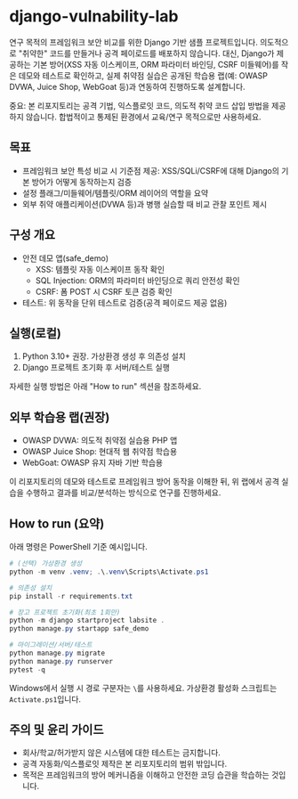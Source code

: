 # django-vulnability-lab

연구 목적의 프레임워크 보안 비교를 위한 Django 기반 샘플 프로젝트입니다. 의도적으로 "취약한" 코드를 만들거나 공격 페이로드를 배포하지 않습니다. 대신, Django가 제공하는 기본 방어(XSS 자동 이스케이프, ORM 파라미터 바인딩, CSRF 미들웨어)를 작은 데모와 테스트로 확인하고, 실제 취약점 실습은 공개된 학습용 랩(예: OWASP DVWA, Juice Shop, WebGoat 등)과 연동하여 진행하도록 설계합니다.

중요: 본 리포지토리는 공격 기법, 익스플로잇 코드, 의도적 취약 코드 삽입 방법을 제공하지 않습니다. 합법적이고 통제된 환경에서 교육/연구 목적으로만 사용하세요.

## 목표
- 프레임워크 보안 특성 비교 시 기준점 제공: XSS/SQLi/CSRF에 대해 Django의 기본 방어가 어떻게 동작하는지 검증
- 설정 플래그/미들웨어/템플릿/ORM 레이어의 역할을 요약
- 외부 취약 애플리케이션(DVWA 등)과 병행 실습할 때 비교 관찰 포인트 제시

## 구성 개요
- 안전 데모 앱(safe_demo)
	- XSS: 템플릿 자동 이스케이프 동작 확인
	- SQL Injection: ORM의 파라미터 바인딩으로 쿼리 안전성 확인
	- CSRF: 폼 POST 시 CSRF 토큰 검증 확인
- 테스트: 위 동작을 단위 테스트로 검증(공격 페이로드 제공 없음)

## 실행(로컬)
1) Python 3.10+ 권장. 가상환경 생성 후 의존성 설치
2) Django 프로젝트 초기화 후 서버/테스트 실행

자세한 실행 방법은 아래 "How to run" 섹션을 참조하세요.

## 외부 학습용 랩(권장)
- OWASP DVWA: 의도적 취약점 실습용 PHP 앱
- OWASP Juice Shop: 현대적 웹 취약점 학습용
- WebGoat: OWASP 유지 자바 기반 학습용

이 리포지토리의 데모와 테스트로 프레임워크 방어 동작을 이해한 뒤, 위 랩에서 공격 실습을 수행하고 결과를 비교/분석하는 방식으로 연구를 진행하세요.

## How to run (요약)
아래 명령은 PowerShell 기준 예시입니다.

```powershell
# (선택) 가상환경 생성
python -m venv .venv; .\.venv\Scripts\Activate.ps1

# 의존성 설치
pip install -r requirements.txt

# 장고 프로젝트 초기화(최초 1회만)
python -m django startproject labsite .
python manage.py startapp safe_demo

# 마이그레이션/서버/테스트
python manage.py migrate
python manage.py runserver
pytest -q
```

Windows에서 실행 시 경로 구분자는 `\`를 사용하세요. 가상환경 활성화 스크립트는 `Activate.ps1`입니다.

## 주의 및 윤리 가이드
- 회사/학교/허가받지 않은 시스템에 대한 테스트는 금지합니다.
- 공격 자동화/익스플로잇 제작은 본 리포지토리의 범위 밖입니다.
- 목적은 프레임워크의 방어 메커니즘을 이해하고 안전한 코딩 습관을 학습하는 것입니다.

